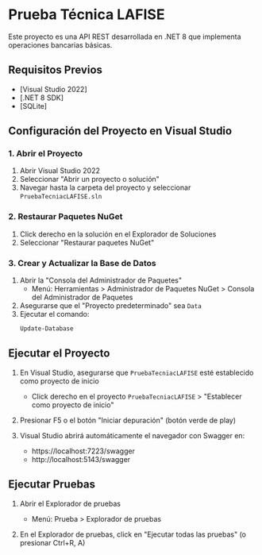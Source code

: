 # Prueba Técnica LAFISE

Este proyecto es una API REST desarrollada en .NET 8 que implementa operaciones bancarias básicas.

## Requisitos Previos

- [Visual Studio 2022] 
- [.NET 8 SDK]
- [SQLite]

## Configuración del Proyecto en Visual Studio

### 1. Abrir el Proyecto

1. Abrir Visual Studio 2022
2. Seleccionar "Abrir un proyecto o solución"
3. Navegar hasta la carpeta del proyecto y seleccionar `PruebaTecniacLAFISE.sln`

### 2. Restaurar Paquetes NuGet

1. Click derecho en la solución en el Explorador de Soluciones
2. Seleccionar "Restaurar paquetes NuGet"

### 3. Crear y Actualizar la Base de Datos

1. Abrir la "Consola del Administrador de Paquetes" 
   - Menú: Herramientas > Administrador de Paquetes NuGet > Consola del Administrador de Paquetes
2. Asegurarse que el "Proyecto predeterminado" sea `Data`
3. Ejecutar el comando:
   ```powershell
   Update-Database
   ```

## Ejecutar el Proyecto

1. En Visual Studio, asegurarse que `PruebaTecniacLAFISE` esté establecido como proyecto de inicio
   - Click derecho en el proyecto `PruebaTecniacLAFISE` > "Establecer como proyecto de inicio"

2. Presionar F5 o el botón "Iniciar depuración" (botón verde de play)

3. Visual Studio abrirá automáticamente el navegador con Swagger en:
   - https://localhost:7223/swagger
   - http://localhost:5143/swagger

## Ejecutar Pruebas

1. Abrir el Explorador de pruebas
   - Menú: Prueba > Explorador de pruebas

2. En el Explorador de pruebas, click en "Ejecutar todas las pruebas" (o presionar Ctrl+R, A)
